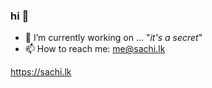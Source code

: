 ### hi 👋


- 🔭 I’m currently working on ... "*it's a secret*"
- 📫 How to reach me: me@sachi.lk

https://sachi.lk
